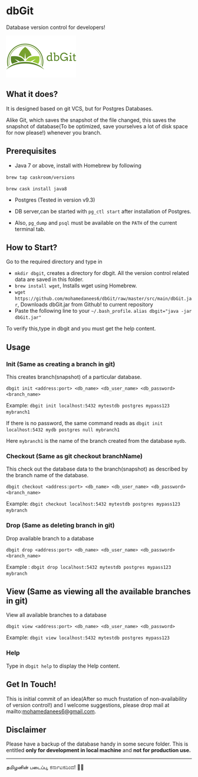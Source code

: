 # dbGit
Database version control for developers!

![dbGit Logo](https://github.com/mohamedanees6/dbGit/raw/master/src/main/resources/dbGit.png)

## What it does?
It is designed based on git VCS, but for Postgres Databases.

Alike Git, which saves the snapshot of the file changed, this saves the snapshot of database(To be optimized, save yourselves a lot of disk space for now please!) whenever you branch.

## Prerequisites

- Java 7 or above, install with Homebrew by following

`brew tap caskroom/versions`

`brew cask install java8`

- Postgres (Tested in version v9.3)

- DB server,can be started with `pg_ctl start` after installation of Postgres.

- Also, `pg_dump` and `psql` must be available on the `PATH` of the current terminal tab.

## How to Start?
Go to the required directory and type in 
- `mkdir dbgit`, creates a directory for dbgit. All the version control related data are saved in this folder.
- `brew install wget`, Installs wget using Homebrew.
- `wget https://github.com/mohamedanees6/dbGit/raw/master/src/main/dbGit.jar`, Downloads dbGit.jar from Github! to current repository
-  Paste the following line to your `~/.bash_profile`.
`alias dbgit="java -jar dbGit.jar"`

To verify this,type in dbgit and you must get the help content.

## Usage

### Init (Same as creating a branch in git)
This creates branch(snapshot) of a particular database. 
```
dbgit init <address:port> <db_name> <db_user_name> <db_password> <branch_name>
```
Example: `dbgit init localhost:5432 mytestdb postgres mypass123 mybranch1`

If there is no password, the same command reads as `dbgit init localhost:5432 mydb postgres null mybranch1`

Here `mybranch1` is the name of the branch created from the database `mydb`.


### Checkout (Same as git checkout branchName)
This check out the database data to the branch(snapshot) as described by the branch name of the database.
```
dbgit checkout <address:port> <db_name> <db_user_name> <db_password> <branch_name>
```
Example: `dbgit checkout localhost:5432 mytestdb postgres mypass123 mybranch`

### Drop (Same as deleting branch in git)

Drop available branch to a database
```
dbgit drop <address:port> <db_name> <db_user_name> <db_password> <branch_name>
```

Example : `dbgit drop localhost:5432 mytestdb postgres mypass123 mybranch`

## View (Same as viewing all the available branches in git)

View all available branches to a database
``` 
dbgit view <address:port> <db_name> <db_user_name> <db_password>
 ```
Example: `dbgit view localhost:5432 mytestdb postgres mypass123`

### Help 
Type in `dbgit help` to display the Help content.

## Get In Touch!
This is initial commit of an idea(After so much frustation of non-availability of version control!) and I welcome suggestions, please drop mail at mailto:mohamedanees6@gmail.com.

## Disclaimer
Please have a backup of the database handy in some secure folder. This is entitled **only for development in local machine** and **not for production use.**

****
தமிழனின் படைப்பு, ಕರ್ನಾಟಕದಿಂದ! 💙💙
